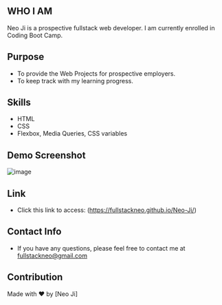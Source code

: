 ## WHO I AM

Neo Ji is a prospective fullstack web developer. I am currently enrolled in Coding Boot Camp.

## Purpose

- To provide the Web Projects for prospective employers.
- To keep track with my learning progress.

## Skills

- HTML
- CSS
- Flexbox, Media Queries, CSS variables

## Demo Screenshot

![image](https://github.com/fullstackneo/neo-ji/blob/main/screenshot/demo.png)

## Link

- Click this link to access: (https://fullstackneo.github.io/Neo-Ji/)

## Contact Info

- If you have any questions, please feel free to contact me at fullstackneo@gmail.com

## Contribution

Made with ❤️ by [Neo Ji]
